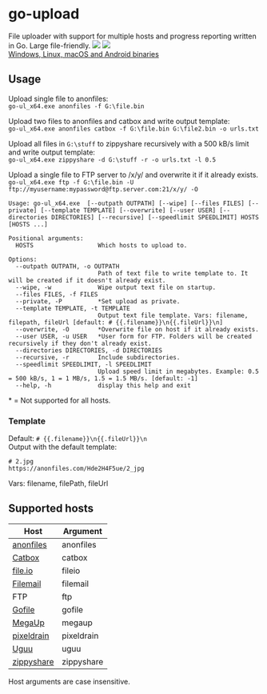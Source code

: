 # go-upload
File uploader with support for multiple hosts and progress reporting written in Go. Large file-friendly.
![](https://i.imgur.com/Mtfn3pu.png)
![](https://i.imgur.com/D2a7NLu.png)   
[Windows, Linux, macOS and Android binaries](https://github.com/Sorrow446/go-upload/releases)

## Usage
Upload single file to anonfiles:   
`go-ul_x64.exe anonfiles -f G:\file.bin`

Upload two files to anonfiles and catbox and write output template:   
`go-ul_x64.exe anonfiles catbox -f G:\file.bin G:\file2.bin -o urls.txt`

Upload all files in `G:\stuff` to zippyshare recursively with a 500 kB/s limit and write output template:   
`go-ul_x64.exe zippyshare -d G:\stuff -r -o urls.txt -l 0.5`

Upload a single file to FTP server to /x/y/ and overwrite it if it already exists.   
`go-ul_x64.exe ftp -f G:\file.bin -U ftp://myusername:mypassword@ftp.server.com:21/x/y/ -O`

```
Usage: go-ul_x64.exe  [--outpath OUTPATH] [--wipe] [--files FILES] [--private] [--template TEMPLATE] [--overwrite] [--user USER] [--directories DIRECTORIES] [--recursive] [--speedlimit SPEEDLIMIT] HOSTS [HOSTS ...]

Positional arguments:
  HOSTS                  Which hosts to upload to.

Options:
  --outpath OUTPATH, -o OUTPATH
                         Path of text file to write template to. It will be created if it doesn't already exist.
  --wipe, -w             Wipe output text file on startup.
  --files FILES, -f FILES
  --private, -P          *Set upload as private.
  --template TEMPLATE, -t TEMPLATE
                         Output text file template. Vars: filename, filepath, fileUrl [default: # {{.filename}}\n{{.fileUrl}}\n]
  --overwrite, -O        *Overwrite file on host if it already exists.
  --user USER, -u USER   *User form for FTP. Folders will be created recursively if they don't already exist.
  --directories DIRECTORIES, -d DIRECTORIES
  --recursive, -r        Include subdirectories.
  --speedlimit SPEEDLIMIT, -l SPEEDLIMIT
                         Upload speed limit in megabytes. Example: 0.5 = 500 kB/s, 1 = 1 MB/s, 1.5 = 1.5 MB/s. [default: -1]
  --help, -h             display this help and exit
```
\* = Not supported for all hosts.

### Template

Default: `# {{.filename}}\n{{.fileUrl}}\n`    
Output with the default template:
```
# 2.jpg
https://anonfiles.com/Hde2H4F5ue/2_jpg
```
Vars: filename, filePath, fileUrl

## Supported hosts
|Host|Argument|
| --- | --- |
|[anonfiles](https://anonfiles.com/)|anonfiles
|[Catbox](https://catbox.moe/)|catbox
|[file.io](https://www.file.io/)|fileio
|[Filemail](https://www.filemail.com/)|filemail
|FTP|ftp
|[Gofile](https://gofile.io/)|gofile
|[MegaUp](https://megaup.net/)|megaup
|[pixeldrain](https://pixeldrain.com/)|pixeldrain
|[Uguu](https://uguu.se/)|uguu
|[zippyshare](https://www.zippyshare.com/)|zippyshare

Host arguments are case insensitive.
